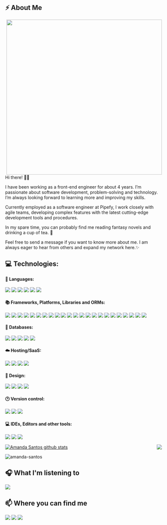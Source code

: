 <h2>⚡ About Me</h2>

<img align="right" height="500em" min-width="500em" src="https://user-images.githubusercontent.com/49074930/218208989-63910d6d-e142-45dd-92c1-dbc8de4cb079.png"/>

<p>
Hi there! 👋🏼

I have been working as a front-end engineer for about 4 years. I’m passionate about software development, problem-solving and technology. I’m always looking forward to learning more and improving my skills.

Currently employed as a software engineer at Pipefy, I work closely with agile teams, developing complex features with the latest cutting-edge development tools and procedures.

In my spare time, you can probably find me reading fantasy novels and drinking a cup of tea. 🌃

Feel free to send a message if you want to know more about me. I am always eager to hear from others and expand my network here.✨
</p>

<h2>💻 Technologies:</h2>

<h4>📄 Languages:</h4>
<p>
  <img src="https://img.shields.io/badge/HTML5-E34F26?style=for-the-badge&logo=html5&logoColor=white" />
  <img src="https://img.shields.io/badge/CSS3-1572B6?style=for-the-badge&logo=css3&logoColor=white" />
  <img src="https://img.shields.io/badge/TypeScript-007ACC?style=for-the-badge&logo=typescript&logoColor=white" />
  <img src="https://img.shields.io/badge/JavaScript-F7DF1E?style=for-the-badge&logo=javascript&logoColor=black" />
  <img src="https://img.shields.io/badge/-GraphQL-E10098?style=for-the-badge&logo=graphql&logoColor=white" />
  <img src="https://img.shields.io/badge/PHP-777BB4?style=for-the-badge&logo=php&logoColor=white" />
</p>

<h4>📚️ Frameworks, Platforms, Libraries and ORMs:</h4>
<p>
  <img src="https://img.shields.io/badge/React-20232A?style=for-the-badge&logo=react&logoColor=61DAFB" />
  <img src="https://img.shields.io/badge/React_Native-20232A?style=for-the-badge&logo=react&logoColor=61DAFB" />
  <img src="https://img.shields.io/badge/next.js-000000?style=for-the-badge&logo=nextdotjs&logoColor=white" />
  <img src="https://img.shields.io/badge/Electron-191970?style=for-the-badge&logo=Electron&logoColor=white" />
  <img src="https://img.shields.io/badge/Node.js-339933?style=for-the-badge&logo=nodedotjs&logoColor=white" />
  <img src="https://img.shields.io/badge/nestjs-%23E0234E.svg?style=for-the-badge&logo=nestjs&logoColor=white" />
  <img src="https://img.shields.io/badge/nx-143055?style=for-the-badge&logo=nx&logoColor=white" />
  <img src="https://img.shields.io/badge/remix-%23000.svg?style=for-the-badge&logo=remix&logoColor=white" />
  <img src="https://img.shields.io/badge/svelte-%23f1413d.svg?style=for-the-badge&logo=svelte&logoColor=white" />
  <img src="https://img.shields.io/badge/vite-%23646CFF.svg?style=for-the-badge&logo=vite&logoColor=white" />
  <img src="https://img.shields.io/badge/expo-1C1E24?style=for-the-badge&logo=expo&logoColor=#D04A37" />

  <img src="https://img.shields.io/badge/-React%20Query-FF4154?style=for-the-badge&logo=react%20query&logoColor=white" />
  <img src="https://img.shields.io/badge/-ApolloGraphQL-311C87?style=for-the-badge&logo=apollo-graphql" />
  <img src="https://img.shields.io/badge/React_Router-CA4245?style=for-the-badge&logo=react-router&logoColor=white" />
  <img src="https://img.shields.io/badge/React%20Hook%20Form-%23EC5990.svg?style=for-the-badge&logo=reacthookform&logoColor=white" />
  <img src="https://img.shields.io/badge/redux-%23593d88.svg?style=for-the-badge&logo=redux&logoColor=white" />

  <img src="https://img.shields.io/badge/Sass-CC6699?style=for-the-badge&logo=sass&logoColor=white" />
  <img src="https://img.shields.io/badge/styled--components-DB7093?style=for-the-badge&logo=styled-components&logoColor=white" />
  <img src="https://img.shields.io/badge/tailwindcss-%2338B2AC.svg?style=for-the-badge&logo=tailwind-css&logoColor=white" />
  <img src="https://img.shields.io/badge/chakra-%234ED1C5.svg?style=for-the-badge&logo=chakraui&logoColor=white" />
  <img src="https://img.shields.io/badge/Bootstrap-563D7C?style=for-the-badge&logo=bootstrap&logoColor=white" />

  <img src="https://img.shields.io/badge/Prisma-3982CE?style=for-the-badge&logo=Prisma&logoColor=white" />
  <img src="https://img.shields.io/badge/Sequelize-52B0E7?style=for-the-badge&logo=Sequelize&logoColor=white" />
</p>

<h4>💾 Databases:</h4>
<p>
  <img src="https://img.shields.io/badge/Firebase-039BE5?style=for-the-badge&logo=Firebase&logoColor=white" />
  <img src="https://img.shields.io/badge/MongoDB-%234ea94b.svg?style=for-the-badge&logo=mongodb&logoColor=white" />
  <img src="https://img.shields.io/badge/mysql-%2300f.svg?style=for-the-badge&logo=mysql&logoColor=white" />
  <img src="https://img.shields.io/badge/postgres-%23316192.svg?style=for-the-badge&logo=postgresql&logoColor=white" />
  <img src="https://img.shields.io/badge/sqlite-%2307405e.svg?style=for-the-badge&logo=sqlite&logoColor=white" />
</p>

<h4>☁️ Hosting/SaaS:</h4>
<p>
  <img src="https://img.shields.io/badge/firebase-%23039BE5.svg?style=for-the-badge&logo=firebase" />
  <img src="https://img.shields.io/badge/heroku-%23430098.svg?style=for-the-badge&logo=heroku&logoColor=white" />
  <img src="https://img.shields.io/badge/netlify-%23000000.svg?style=for-the-badge&logo=netlify&logoColor=#00C7B7" />
  <img src="https://img.shields.io/badge/vercel-%23000000.svg?style=for-the-badge&logo=vercel&logoColor=white" />
</p>

<h4>🎨 Design:</h4>
<p>
  <img src="https://img.shields.io/badge/adobe%20photoshop-%2331A8FF.svg?style=for-the-badge&logo=adobe%20photoshop&logoColor=white" />
  <img src="https://img.shields.io/badge/Canva-%2300C4CC.svg?style=for-the-badge&logo=Canva&logoColor=white" />
  <img src="https://img.shields.io/badge/figma-%23F24E1E.svg?style=for-the-badge&logo=figma&logoColor=white" />
  <img src="https://img.shields.io/badge/-Storybook-FF4785?style=for-the-badge&logo=storybook&logoColor=white" />
</p>

<h4>🕑️ Version control:</h4>
<p>
  <img src="https://img.shields.io/badge/Git-F05032?style=for-the-badge&logo=git&logoColor=white" />
  <img src="https://img.shields.io/badge/github-%23121011.svg?style=for-the-badge&logo=github&logoColor=white" />
  <img src="https://img.shields.io/badge/gitlab-%23181717.svg?style=for-the-badge&logo=gitlab&logoColor=white" />
</p>

<h4>💻️ IDEs, Editors and other tools:</h4>
<p>
  <img src="https://img.shields.io/badge/Visual%20Studio%20Code-0078d7.svg?style=for-the-badge&logo=visual-studio-code&logoColor=white" />
  <img src="https://img.shields.io/badge/Obsidian-%23483699.svg?style=for-the-badge&logo=obsidian&logoColor=white" />
  <img src="https://img.shields.io/badge/Insomnia-black?style=for-the-badge&logo=insomnia&logoColor=5849BE" />
</p>

<a href="https://github.com/Gurupreet">
 <img align="center" src="https://github-readme-stats.vercel.app/api?username=amanda-santos&show_icons=true&theme=dracula" alt="Amanda Santos github stats"/>
</a>

<a href="https://github.com/Gurupreet">
  <img align="right" src="https://github-readme-stats.vercel.app/api/top-langs/?username=amanda-santos&theme=dracula&hide_langs_below=1" />
</a>

<p><img align="center" src="https://github-readme-streak-stats.herokuapp.com?user=amanda-santos&theme=dracula" alt="amanda-santos" /></p>

<h2>🎧 What I'm listening to</h2>
<img id="example-view" src="https://spotify-recently-played-readme.vercel.app/api?user=12147223655&width=1000">

<h2>📫 Where you can find me</h2>
<p>
  <a href="https://www.linkedin.com/in/amandasf/"><img src="https://img.shields.io/badge/LinkedIn-0077B5?style=for-the-badge&logo=linkedin&logoColor=white" /></a>
  <a href="malito:amandasf0200@gmail.com"><img src="https://img.shields.io/badge/Gmail-D14836?style=for-the-badge&logo=gmail&logoColor=white" /></a>
  <a href="https://twitter.com/amandasantos_f"><img src="https://img.shields.io/badge/Twitter-1DA1F2?style=for-the-badge&logo=twitter&logoColor=white" /></a>
</p>
